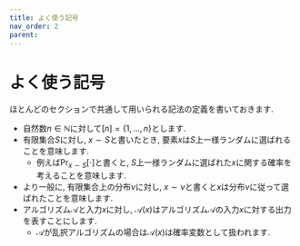 ```yaml
---
title: よく使う記号
nav_order: 2
parent: 
---
```

# よく使う記号

ほとんどのセクションで共通して用いられる記法の定義を書いておきます.
- 自然数$n\in \mathbb{N}$に対して$[n]=\{1,\dots,n\}$とします.
- 有限集合$S$に対し, $x\sim S$と書いたとき, 要素$x$は$S$上一様ランダムに選ばれることを意味します.
  - 例えば$\Pr_{x\sim S}[\cdot]$と書くと, $S$上一様ランダムに選ばれた$x$に関する確率を考えることを意味します.
- より一般に, 有限集合上の分布$\nu$に対し, $x\sim \nu$と書くと$x$は分布$\nu$に従って選ばれたことを意味します.
- アルゴリズム$\mathcal{A}$と入力$x$に対し, $\mathcal{A}(x)$はアルゴリズム$\mathcal{A}$の入力$x$に対する出力を表すことにします.
  - $\mathcal{A}$が乱択アルゴリズムの場合は$\mathcal{A}(x)$は確率変数として扱われます.